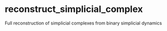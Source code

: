 # reconstruct_simplicial_complex
Full reconstruction of simplicial complexes from binary simplicial dynamics
